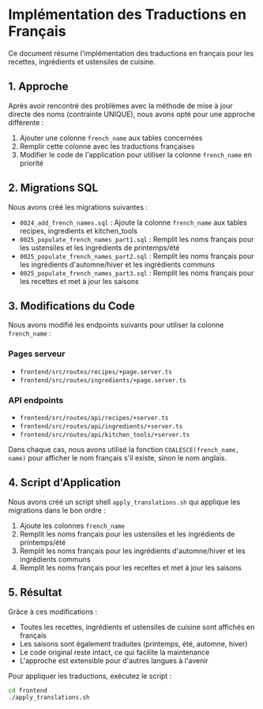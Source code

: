 # Implémentation des Traductions en Français

Ce document résume l'implémentation des traductions en français pour les recettes, ingrédients et ustensiles de cuisine.

## 1. Approche

Après avoir rencontré des problèmes avec la méthode de mise à jour directe des noms (contrainte UNIQUE), nous avons opté pour une approche différente :

1. Ajouter une colonne `french_name` aux tables concernées
2. Remplir cette colonne avec les traductions françaises
3. Modifier le code de l'application pour utiliser la colonne `french_name` en priorité

## 2. Migrations SQL

Nous avons créé les migrations suivantes :

- `0024_add_french_names.sql` : Ajoute la colonne `french_name` aux tables recipes, ingredients et kitchen_tools
- `0025_populate_french_names_part1.sql` : Remplit les noms français pour les ustensiles et les ingrédients de printemps/été
- `0025_populate_french_names_part2.sql` : Remplit les noms français pour les ingrédients d'automne/hiver et les ingrédients communs
- `0025_populate_french_names_part3.sql` : Remplit les noms français pour les recettes et met à jour les saisons

## 3. Modifications du Code

Nous avons modifié les endpoints suivants pour utiliser la colonne `french_name` :

### Pages serveur

- `frontend/src/routes/recipes/+page.server.ts`
- `frontend/src/routes/ingredients/+page.server.ts`

### API endpoints

- `frontend/src/routes/api/recipes/+server.ts`
- `frontend/src/routes/api/ingredients/+server.ts`
- `frontend/src/routes/api/kitchen_tools/+server.ts`

Dans chaque cas, nous avons utilisé la fonction `COALESCE(french_name, name)` pour afficher le nom français s'il existe, sinon le nom anglais.

## 4. Script d'Application

Nous avons créé un script shell `apply_translations.sh` qui applique les migrations dans le bon ordre :

1. Ajoute les colonnes `french_name`
2. Remplit les noms français pour les ustensiles et les ingrédients de printemps/été
3. Remplit les noms français pour les ingrédients d'automne/hiver et les ingrédients communs
4. Remplit les noms français pour les recettes et met à jour les saisons

## 5. Résultat

Grâce à ces modifications :

- Toutes les recettes, ingrédients et ustensiles de cuisine sont affichés en français
- Les saisons sont également traduites (printemps, été, automne, hiver)
- Le code original reste intact, ce qui facilite la maintenance
- L'approche est extensible pour d'autres langues à l'avenir

Pour appliquer les traductions, exécutez le script :

```bash
cd frontend
./apply_translations.sh